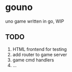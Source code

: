 # gouno
uno game written in go, WIP

## TODO

1. HTML frontend for testing
2. add router to game server
3. game cmd handlers
4. ...
